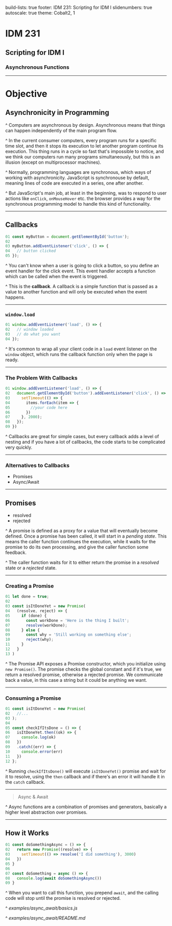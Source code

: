 build-lists: true
footer: IDM 231: Scripting for IDM I
slidenumbers: true
autoscale: true
theme: Cobalt2, 1

# IDM 231

## Scripting for IDM I

### Asynchronous Functions

---

# Objective

## Asynchronicity in Programming

^ Computers are asynchronous by design. Asynchronous means that things can happen independently of the main program flow.

^ In the current consumer computers, every program runs for a specific time slot, and then it stops its execution to let another program continue its execution. This thing runs in a cycle so fast that's impossible to notice, and we think our computers run many programs simultaneously, but this is an illusion (except on multiprocessor machines).

^ Normally, programming languages are synchronous, which ways of working with asynchronicity. JavaScript is synchronouse by default, meaning lines of code are executed in a series, one after another.

^ But JavaScript's main job, at least in the beginning, was to respond to user actions like `onClick`, `onMouseHover` etc. the browser provides a way for the synchronous programming model to handle this kind of functionality.

---

## Callbacks

```javascript
01 const myButton = document.getElementById('button');
02 
03 myButton.addEventListener('click', () => {
04   // button clicked
05 });
```

^ You can't know when a user is going to click a  button, so you define an event handler for the click event. This event handler accepts a function which can be called when the event is triggered.

^ This is the **callback**. A callback is a simple function that is passed as a value to another function and will only be executed when the event happens.

---

### `window.load`

```javascript
01 window.addEventListener('load', () => {
02   // window loaded
03   // do what you want
04 });
```

^ It's common to wrap all your client code in a `load` event listener on the `window` object, which runs the callback function only when the page is ready.

---

### The Problem With Callbacks

```javascript
01 window.addEventListener('load', () => {
02   document.getElementById('button').addEventListener('click', () => {
03     setTimeout(() => {
04       items.forEach(item => {
05         //your code here
06       })
07     }, 2000);
08   });
09 })
```

^ Callbacks are great for simple cases, but every callback adds a level of nesting and if you have a lot of callbacks, the code starts to be complicated very quickly.

---

### Alternatives to Callbacks

- Promises
- Async/Await

---

## Promises

- resolved
- rejected

^ A promise is defined as a proxy for a value that will eventually become defined. Once a promise has been called, it will start in a _pending state_. This means the caller function continues the execution, while it waits for the promise to do its own processing, and give the caller function some feedback.

^ The caller function waits for it to either return the promise in a _resolved_ state or a _rejected_ state.

---

### Creating a Promise

```javascript
01 let done = true;
02 
03 const isItDoneYet = new Promise(
04   (resolve, reject) => {
05     if (done) {
06       const workDone = 'Here is the thing I built';
07       resolve(workDone);
08     } else {
09       const why = 'Still working on something else';
10       reject(why);
11     }
12   }
13 )
```

^ The Promise API exposes a Promise constructor, which you initialize using `new Promise()`. The promise checks the global constant and if it's true, we return a resolved promise, otherwise a rejected promise. We communicate back a value, in this case a string but it could be anything we want.

---

### Consuming a Promise

```javascript
01 const isItDoneYet = new Promise(
02   //...
03 );
04 
05 const checkIfItsDone = () => {
06   isItDoneYet.then((ok) => {
07     console.log(ok)
08   })
09   .catch((err) => {
10     console.error(err)
11   })
12 };
```

^ Running `checkIfItsDone()` will execute `isItDoneYet()` promise and wait for it to resolve, using the `then` callback and if there's an error it will handle it in the `catch` callback.

---

> Async & Await

^ Async functions are a combination of promises and generators, basically a higher level abstraction over promises.

---

## How it Works

```javascript
01 const doSomethingAsync = () => {
02   return new Promise((resolve) => {
03     setTimeout(() => resolve('I did something'), 3000)
04   })
05 }
06 
07 const doSomething = async () => {
08   console.log(await doSomethingAsync())
09 }
```

^ When you want to call this function, you prepend `await`, and the calling code will stop until the promise is resolved or rejected.

^ _examples/async\_await/basics.js_

^ _examples/async\_await/README.md_

